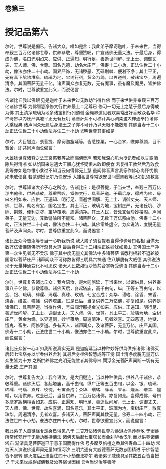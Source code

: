 <hgroup>
  <h2>卷第三</h2>
  <h1>授记品第六</h1>
</hgroup>
<p>
  尔时，世尊说是偈已，告诸大众，唱如是言：我此弟子摩诃迦叶，于未来世，当得奉觐三百万亿诸佛世尊，供养恭敬，尊重赞叹，广宣诸佛无量大法。于最后身，得成为佛，名曰光明如来、应供、正遍知、明行足、善逝世间解、无上士、调御丈夫、天人师、佛、世尊。国名光德，劫名大庄严，佛寿十二小劫，正法住世二十小劫，像法亦住二十小劫。国界严饰，无诸秽恶、瓦砾荆棘、便利不净；其土平正，无有高下坑坎堆阜。琉璃为地，宝树行列，黄金为绳，以界道侧，散诸宝华，周遍清净。其国菩萨无量千亿，诸声闻众亦复无数，无有魔事，虽有魔及魔民，皆护佛法。尔时，世尊欲重宣此义，而说偈言：
</p>
<div class="commentary">
  <span>告诸比丘</span
  ><span>我以佛眼</span>
  <span>见是迦叶</span
  ><span>于未来世</span
  ><span>过无数劫</span
  ><span>当得作佛</span>
  <span>而于来世</span
  ><span>供养奉觐</span
  ><span>三百万亿</span
  ><span>诸佛世尊</span>
  <span>为佛智慧</span
  ><span>净修梵行</span
  ><span>供养最上</span
  ><span>二足尊已</span>
  <span>修习一切</span
  ><span>无上之慧</span
  ><span>于最后身</span
  ><span>得成为佛</span>
  <span>其土清净</span
  ><span>琉璃为地</span
  ><span>多诸宝树</span
  ><span>行列道侧</span>
  <span>金绳界道</span
  ><span>见者欢喜</span
  ><span>常出好香</span
  ><span>散众名华</span>
  <span>种种奇妙</span
  ><span>以为庄严</span
  ><span>其地平正</span
  ><span>无有丘坑</span>
  <span>诸菩萨众</span
  ><span>不可称计</span
  ><span>其心调柔</span
  ><span>逮大神通</span
  ><span>奉持诸佛</span
  ><span>大乘经典</span>
  <span>诸声闻众</span
  ><span>无漏后身</span
  ><span>法王之子</span
  ><span>亦不可计</span
  ><span>乃以天眼</span
  ><span>不能数知</span>
  <span>其佛当寿</span
  ><span>十二小劫</span
  ><span>正法住世</span
  ><span>二十小劫</span
  ><span>像法亦住</span
  ><span>二十小劫</span>
  <span>光明世尊</span
  ><span>其事如是</span>
</div>
<p>
  尔时，大目犍连、须菩提、摩诃迦旃延等，皆悉悚栗，一心合掌，瞻仰尊颜，目不暂舍，即共同声而说偈言：
</p>
<div class="commentary">
  <span>大雄猛世尊</span
  ><span>诸释之法王</span
  ><span>哀愍我等故</span
  ><span>而赐佛音声</span>
  <span>若知我深心</span
  ><span>见为授记者</span
  ><span>如以甘露洒</span
  ><span>除热得清凉</span>
  <span>如从饥国来</span
  ><span>忽遇大王膳</span
  ><span>心犹怀疑惧</span
  ><span>未敢即便食</span>
  <span>若复得王教</span
  ><span>然后乃敢食</span>
  <span>我等亦如是</span
  ><span>每惟小乘过</span
  ><span>不知当云何</span
  ><span>得佛无上慧</span>
  <span>虽闻佛音声</span
  ><span>言我等作佛</span
  ><span>心尚怀忧惧</span
  ><span>如未敢便食</span>
  <span>若蒙佛授记</span
  ><span>尔乃快安乐</span>
  <span>大雄猛世尊</span
  ><span>常欲安世间</span
  ><span>愿赐我等记</span
  ><span>如饥须教食</span>
</div>
<p>
  尔时，世尊知诸大弟子心之所念，告诸比丘：是须菩提，于当来世，奉觐三百万亿那由他佛，供养恭敬，尊重赞叹，常修梵行，具菩萨道。于最后身，得成为佛，号曰名相如来、应供、正遍知、明行足、善逝世间解、无上士、调御丈夫、天人师、佛、世尊。劫名有宝，国名宝生，其土平正，玻璃为地，宝树庄严，无诸丘坑、沙砾、荆棘、便利之秽，宝华覆地，周遍清净。其土人民，皆处宝台珍妙楼阁。声闻弟子，无量无边，算数譬喻所不能知。诸菩萨众，无数千万亿那由他。佛寿十二小劫，正法住世二十小劫，像法亦住二十小劫。其佛常处虚空，为众说法，度脱无量菩萨及声闻众。尔时，世尊欲重宣此义，而说偈言：
</p>
<div class="commentary">
  <span>诸比丘众</span
  ><span>今告汝等</span
  ><span>皆当一心</span
  ><span>听我所说</span>
  <span>我大弟子</span
  ><span>须菩提者</span
  ><span>当得作佛</span
  ><span>号曰名相</span>
  <span>当供无数</span
  ><span>万亿诸佛</span
  ><span>随佛所行</span
  ><span>渐具大道</span>
  <span>最后身得</span
  ><span>三十二相</span
  ><span>端正姝妙</span
  ><span>犹如宝山</span>
  <span>其佛国土</span
  ><span>严净第一</span
  ><span>众生见者</span
  ><span>无不爱乐</span>
  <span>佛于其中</span
  ><span>度无量众</span
  ><span>其佛法中</span
  ><span>多诸菩萨</span>
  <span>皆悉利根</span
  ><span>转不退轮</span
  ><span>彼国常以</span
  ><span>菩萨庄严</span>
  <span>诸声闻众</span
  ><span>不可称数</span
  ><span>皆得三明</span
  ><span>具六神通</span>
  <span>住八解脱</span
  ><span>有大威德</span>
  <span>其佛说法</span
  ><span>现于无量</span
  ><span>神通变化</span
  ><span>不可思议</span>
  <span>诸天人民</span
  ><span>数如恒沙</span
  ><span>皆共合掌</span
  ><span>听受佛语</span>
  <span>其佛当寿</span
  ><span>十二小劫</span
  ><span>正法住世</span
  ><span>二十小劫</span
  ><span>像法亦住</span
  ><span>二十小劫</span>
</div>
<p>
  尔时，世尊复告诸比丘众：我今语汝，是大迦旃延，于当来世，以诸供具，供养奉事八千亿佛，恭敬尊重。诸佛灭后，各起塔庙，高千由旬，纵广正等五百由旬，以金、银、琉璃、砗磲、玛瑙、真珠、玫瑰，七宝合成；众华、璎珞、涂香、末香、烧香、缯盖、幢幡，供养塔庙。过是已后，当复供养二万亿佛，亦复如是。供养是诸佛已，具菩萨道。当得作佛，号曰閰浮那提金光如来、应供、正遍知、明行足、善逝世间解、无上士、调御丈夫、天人师、佛、世尊。其土平正，玻璃为地，宝树庄严，黄金为绳，以界道侧，妙华覆地，周遍清净，见者欢喜。无四恶道，地狱、饿鬼、畜生、阿修罗道。多有天人，诸声闻众，及诸菩萨，无量万亿，庄严其国。佛寿十二小劫，正法住世二十小劫，像法亦住二十小劫。尔时，世尊欲重宣此义，而说偈言：
</p>
<div class="commentary">
  <span>诸比丘众</span
  ><span>皆一心听</span
  ><span>如我所说</span
  ><span>真实无异</span>
  <span>是迦旃延</span
  ><span>当以种种</span
  ><span>妙好供具</span
  ><span>供养诸佛</span>
  <span>诸佛灭后</span
  ><span>起七宝塔</span
  ><span>亦以华香</span
  ><span>供养舍利</span>
  <span>其最后身</span
  ><span>得佛智慧</span
  ><span>成等正觉</span>
  <span>国土清净</span
  ><span>度脱无量</span
  ><span>万亿众生</span
  ><span>皆为十方</span>
  <span>之所供养</span
  ><span>佛之光明</span
  ><span>无能胜者</span
  ><span>其佛号曰</span>
  <span>閰浮金光</span
  ><span>菩萨声闻</span
  ><span>断一切有</span
  ><span>无量无数</span>
  <span>庄严其国</span>
</div>
<p>
  尔时，世尊复告大众：我今语汝，是大目犍连，当以种种供具，供养八千诸佛，恭敬尊重。诸佛灭后，各起塔庙，高千由旬，纵广正等五百由旬，以金、银、琉璃、砗磲、玛瑙、真珠、玫瑰，七宝合成；众华、璎珞、涂香、末香、烧香、缯盖、幢幡，以用供养。过是已后，当复供养，二百万亿诸佛，亦复如是。当得成佛，号曰多摩罗跋栴檀香如来、应供、正遍知、明行足、善逝世间解、无上士、调御丈夫、天人师、佛、世尊。劫名喜满，国名意乐，其土平正，玻璃为地，宝树庄严，散真珠华，周遍清净，见者欢喜。多诸天人，菩萨声闻其数无量。佛寿二十四小劫，正法住世四十小劫，像法亦住四十小劫。尔时，世尊欲重宣此义，而说偈言：
</p>
<div class="commentary">
  <span>我此弟子</span
  ><span>大目犍连</span
  ><span>舍是身已</span
  ><span>得见八千</span>
  <span>二百万亿</span
  ><span>诸佛世尊</span
  ><span>为佛道故</span
  ><span>供养恭敬</span>
  <span>于诸佛所</span
  ><span>常修梵行</span
  ><span>于无量劫</span
  ><span>奉持佛法</span>
  <span>诸佛灭后</span
  ><span>起七宝塔</span
  ><span>长表金刹</span
  ><span>华香伎乐</span>
  <span>而以供养</span
  ><span>诸佛塔庙</span>
  <span>渐渐具足</span
  ><span>菩萨道已</span
  ><span>于意乐国</span
  ><span>而得作佛</span>
  <span>号多摩罗</span
  ><span>旃檀之香</span
  ><span>其佛寿命</span
  ><span>二十四劫</span>
  <span>常为天人</span
  ><span>演说佛道</span
  ><span>声闻无量</span
  ><span>如恒河沙</span>
  <span>三明六通</span
  ><span>有大威德</span
  ><span>菩萨无数</span
  ><span>志固精进</span>
  <span>于佛智慧</span
  ><span>皆不退转</span>
  <span>佛灭度后</span
  ><span>正法当住</span
  ><span>四十小劫</span
  ><span>像法亦尔</span>
  <span>我诸弟子</span
  ><span>威德具足</span
  ><span>其数五百</span
  ><span>皆当授记</span>
  <span>于未来世</span
  ><span>咸得成佛</span
  ><span>我及汝等</span
  ><span>宿世因缘</span>
  <span>吾今当说</span
  ><span>汝等善听</span>
</div>

